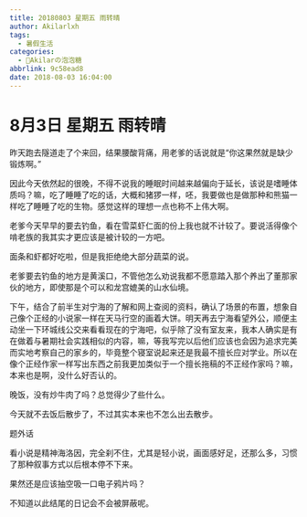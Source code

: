 ```yaml
---
title: 20180803 星期五 雨转晴
author: Akilarlxh
tags:
  - 暑假生活
categories:
  - 🍬Akilarの泡泡糖
abbrlink: 9c58ead8
date: 2018-08-03 16:04:00
---
```

# 8月3日 星期五 雨转晴

昨天跑去隧道走了个来回，结果腰酸背痛，用老爹的话说就是“你这果然就是缺少锻炼啊。”

因此今天依然起的很晚，不得不说我的睡眠时间越来越偏向于延长，该说是嗜睡体质吗？嘛，吃了睡睡了吃的话，大概和猪猡一样，呸，我要做也是做那种和熊猫一样吃了睡睡了吃的生物。感觉这样的理想一点也称不上伟大啊。

老爹今天早早的要去钓鱼，看在雪菜虾仁面的份上我也就不计较了。要说活得像个啃老族的我其实才更应该是被计较的一方吧。

面条和虾都好吃啦，但是我拒绝绝大部分蔬菜的说。

老爹要去钓鱼的地方是黄溪口，不管他怎么劝说我都不愿意踏入那个养出了董那家伙的地方，即使那是个可以和龙宫媲美的山水仙境。

下午，结合了前半生对宁海的了解和网上查阅的资料，确认了场景的布置，想象自己像个正经的小说家一样在天马行空的画着大饼。明天再去宁海看望外公，顺便主动坐一下环城线公交来看看现在的宁海吧，似乎除了没有室友来，我本人确实是有在做着与暑期社会实践相似的内容，嘛，等我写完以后他们应该也会因为追求完美而实地考察自己的家乡的，毕竟整个寝室说起来还是我最不擅长应对学业。所以在像个正经作家一样写出东西之前我更加类似于一个擅长拖稿的不正经作家吗？嘛，本来也是啊，没什么好否认的。

晚饭，没有炒牛肉了吗？总觉得少了些什么。

今天就不去饭后散步了，不过其实本来也不怎么出去散步。

题外话

看小说是精神海洛因，完全刹不住，尤其是轻小说，画面感好足，还那么多，习惯了那种叙事方式以后根本停不下来。

果然还是应该抽空吸一口电子鸦片吗？

不知道以此结尾的日记会不会被屏蔽呢。



